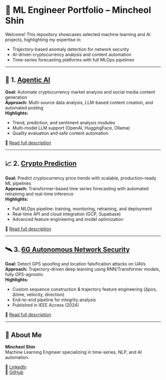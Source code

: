 # 📁 ML Engineer Portfolio – Mincheol Shin

Welcome! This repository showcases selected machine learning and AI projects, highlighting my expertise in:

- Trajectory-based anomaly detection for network security  
- AI-driven cryptocurrency analysis and content automation  
- Time-series forecasting platforms with full MLOps pipelines  

---

## 🤖 1. [Agentic AI](./Agentic%20AI/)

**Goal:** Automate cryptocurrency market analysis and social media content generation  
**Approach:** Multi-source data analysis, LLM-based content creation, and automated posting  
**Highlights:**
- Trend, prediction, and sentiment analysis modules
- Multi-model LLM support (OpenAI, HuggingFace, Ollama)
- Quality evaluation and safe content automation

🔗 [Read full description](./Agentic%20AI/README.md)

---

## 📈 2. [Crypto Prediction](./Crypto%20Prediction/)

**Goal:** Predict cryptocurrency price trends with scalable, production-ready ML pipelines  
**Approach:** Transformer-based time series forecasting with automated retraining and real-time inference  
**Highlights:**
- Full MLOps pipeline: training, monitoring, retraining, and deployment
- Real-time API and cloud integration (GCP, Supabase)
- Advanced feature engineering and model optimization

🔗 [Read full description](./Crypto%20Prediction/README.md)

---

## 🛰️ 3. [6G Autonomous Network Security](./6G%20Autonomous%20Network%20Security/)

**Goal:** Detect GPS spoofing and location falsification attacks on UAVs  
**Approach:** Trajectory-driven deep learning using RNN/Transformer models, fully GPS-agnostic  
**Highlights:**
- Custom sequence construction & trajectory feature engineering (Δpos, Δtime, velocity, direction)
- End-to-end pipeline for integrity analysis
- Published in IEEE Access (2024)

🔗 [Read full description](./6G%20Autonomous%20Network%20Security/README.md)

---

## 👤 About Me

**Mincheol Shin**  
Machine Learning Engineer specializing in time-series, NLP, and AI automation.

🔗 [LinkedIn](https://www.linkedin.com/in/min-shin-9a8797340/)  
🔗 [GitHub](https://github.com/ritnB)

